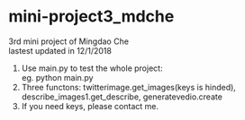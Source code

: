 # mini-project3_mdche  
3rd mini project of Mingdao Che  
lastest updated in 12/1/2018  

1. Use main.py to test the whole project:  
      eg. python main.py  
2. Three functons: twitterimage.get_images(keys is hinded), describe_images1.get_describe, generatevedio.create  
3. If you need keys, please contact me.  
